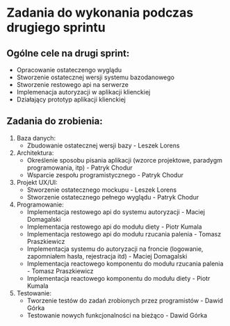 # Zadania do wykonania podczas drugiego sprintu

## Ogólne cele na drugi sprint:
- Opracowanie ostateczengo wyglądu
- Stworzenie ostatecznej wersji systemu bazodanowego
- Stworzenie restowego api na serwerze
- Implemenacja autoryzacji w aplikacji klienckiej
- Działający prototyp aplikacji klienckiej


## Zadania do zrobienia:

1. Baza danych:
    - Zbudowanie ostatecznej wersji bazy - Leszek Lorens
1. Architektura:
    - Określenie sposobu pisania aplikacji (wzorce projektowe, paradygm programowania, itp) - Patryk Chodur
    - Wsparcie zespołu programistycznego - Patryk Chodur
1. Projekt UX/UI:
    - Stworzenie ostatecznego mockupu - Leszek Lorens
    - Stworzenie ostatecznego pełnego wyglądu - Patryk Chodur
1. Programowanie:
    - Implementacja restowego api do systemu autoryzacji - Maciej Domagalski
    - Implementacja restowego api do modułu diety - Piotr Kumala
    - Implementacja restowego api do modułu rzucania palenia - Tomasz Praszkiewicz
    - Implementacja systemu do autoryzacji na froncie (logowanie, zapomniałem hasła, rejestracja itd) - Maciej Domagalski
    - Implementacja reactowego komponentu do modułu rzucania palenia - Tomasz Praszkiewicz
    - Implementacja reactowego komponentu do modułu diety - Piotr Kumala
1. Testowanie:
    - Tworzenie testów do zadań zrobionych przez programistów - Dawid Górka
    - Testowanie nowych funkcjonalności na bieżąco - Dawid Górka